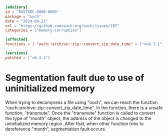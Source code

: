 ```toml
[advisory]
id = "RUSTSEC-0000-0000"
package = "ouch"
date = "2024-09-22"
url = "https://github.com/ouch-org/ouch/issues/707"
categories = ["memory-corruption"]

[affected]
functions = { "ouch::archive::zip::convert_zip_date_time" = ["<=0.3.1"] }

[versions]
patched = [">0.3.1"]
```
# Segmentation fault due to use of uninitialized memory
When trying to decompress a file using "ouch", we can reach the function "ouch::archive::zip::convert_zip_date_time".
In the function, there is a unsafe function, "transmute". Once the "transmute" function is called to convert the type of "month" object,
the address of the object is changed to the uninitialized memory region. 
After that, when other function tries to dereference "month", segmentation fault occurs.
